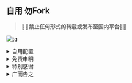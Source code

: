 ## 自用 勿Fork
> **🚨🚨禁止任何形式的转载或发布至国内平台🚨🚨**

[![tg](https://img.shields.io/badge/Telegram-LᴜᴄʏCʜᴀɴɴᴇʟ-blue)](https://t.me/QVQ_Channel)

   
<details>
  <summary>自用配置</summary>

### Clash

<a href="https://github.com/clash-verge-rev/clash-verge-rev">
<img src="https://github.com/clash-verge-rev/clash-verge-rev/raw/main/src/assets/image/logo.png"  width="110" height="110"></a>

#### Clash Premium 内核

* [CFW 配置](https://github.com/Repcz/Tool/raw/X/Clash/Premium/CFW.yaml)
* [CFW 预处理配置](https://github.com/Repcz/Tool/raw/X/Clash/Premium/CFW_parser.yaml)
* [订阅转换配置 | 流媒体自动配置](https://github.com/Repcz/Tool/raw/X/Clash/Premium/Online_Full_Auto.ini)
* [订阅转换配置 | 流媒体手动配置](https://github.com/Repcz/Tool/raw/X/Clash/Premium/Online_Full_NoAuto.ini)

#### Clash Meta 内核

* [Clash Verge 配置 | 适配1个机场](https://github.com/Repcz/Tool/raw/X/Clash/Meta/ClashVerge.yaml)
* [Clash Verge 配置 | 适配2个机场](https://github.com/Repcz/Tool/raw/X/Clash/Meta/ClashVerge_②.yaml)
* [Clash Verge 配置 | 适配3个机场](https://github.com/Repcz/Tool/raw/X/Clash/Meta/ClashVerge_③.yaml)
* [订阅转换配置 | 流媒体自动配置](https://github.com/Repcz/Tool/raw/X/Clash/Meta/Online_Full_Auto.ini)
* [订阅转换配置 | 流媒体手动配置](https://github.com/Repcz/Tool/raw/X/Clash/Meta/Online_Full_NoAuto.ini)
* [使用方法](clash/doc.md)

#### Clash 规则

* [自用规则库](https://github.com/Repcz/Tool/tree/X/Clash/Rules)

### Egern

<a href="https://apps.apple.com/us/app/egern/id1616105820">
<img src="https://raw.githubusercontent.com/Repcz/Tool/X/Egern/Photo/logo.PNG"  width="110" height="110"></a>


* [自用配置](https://github.com/Repcz/Tool/raw/X/Egern/Egern.yaml)
* [使用方法](egern/doc.md)
* [自用规则库](https://github.com/Repcz/Tool/blob/X/Egern/Rules)
* [blackmatrix7规则库](https://github.com/Repcz/EgernRules)

### Loon

<a href="https://apps.apple.com/app/id1373567447">
<img src="https://raw.githubusercontent.com/Repcz/Tool/X/Loon/Photo/logo.PNG"  width="110" height="110"></a>


* [自用配置](https://github.com/Repcz/Tool/raw/X/Loon/Loon.conf)
* [使用方法](loon/doc.md)
* [自用规则库](https://github.com/Repcz/Tool/blob/X/Loon/Rules)

### QuantumultX

<a href="https://apps.apple.com/app/id1443988620">
<img src="https://raw.githubusercontent.com/Repcz/Tool/X/QuantumultX/Photo/logo.PNG"  width="110" height="110"></a>

* [自用配置](https://github.com/Repcz/Tool/raw/X/QuantumultX/QuantumultX.conf)
* [自用配置 | 进阶](https://github.com/Repcz/Tool/raw/X/QuantumultX/QuantumultX_Pro.conf)
* [自用配置 | tvOS](https://github.com/Repcz/Tool/raw/X/QuantumultX/QuantumultX_tvOS.conf)
* [使用方法](quantumutx/doc.md) | [QuantumutX使用指南](quantumutx/QX-book.md)
* [自用规则库](https://github.com/Repcz/Tool/blob/X/QuantumultX/Rules)

### Shadowrocket

<a href="https://apps.apple.com/app/id932747118">
<img src="https://raw.githubusercontent.com/Repcz/Tool/X/Shadowrocket/Photo/logo.PNG"  width="110" height="110"></a>


* [自用配置](https://github.com/Repcz/Tool/raw/X/Shadowrocket/Shadowrocket.conf)
* [使用方法](shadowrocket/doc.md)
* [自用规则库](https://github.com/Repcz/Tool/blob/X/Shadowrocket/Rules)

### Stash

<a href="https://apps.apple.com/app/id1596063349">
<img src="https://raw.githubusercontent.com/Repcz/Tool/X/Stash/Photo/logo.PNG"  width="110" height="110"></a>


* [自用配置](https://github.com/Repcz/Tool/raw/X/Stash/Stash.yaml)
* [自用配置 | 轻量](https://github.com/Repcz/Tool/raw/X/Stash/Stash_lite.yaml)
* [使用方法](stash/doc.md)
* [自用规则库](https://github.com/Repcz/Tool/blob/X/Stash/Rules)

### Surfboard

<a href="https://github.com/getsurfboard/surfboard/releases/latest">
<img src="https://raw.githubusercontent.com/Repcz/Tool/X/Surfboard/Photo/logo.png"  width="110" height="110"></a>

* [自用配置](https://github.com/Repcz/Tool/raw/X/Surfboard/Surfboard.conf)
* [订阅转换配置 | 自动配置](https://github.com/Repcz/Tool/raw/X/Surfboard/Online_Full_Auto.ini)
* [订阅转换配置 | 手动配置](https://github.com/Repcz/Tool/raw/X/Surfboard/Online_Full_NoAuto.ini)
* [使用方法](surfboard/doc.md)


### Surge

<a href="https://apps.apple.com/app/id1442620678">
<img src="https://raw.githubusercontent.com/Repcz/Tool/X/Surge/Photo/logo.PNG"  width="110" height="110"></a>


* [自用配置](https://github.com/Repcz/Tool/raw/X/Surge/Surge.conf)
* [使用方法](surge/doc.md)
* [自用规则库](https://github.com/Repcz/Tool/blob/X/Surge/Rules)


</details>

<details>
  <summary>免责申明</summary>
   


* 本项目涉及的脚本仅用于资源共享和学习研究，不能保证其合法性，准确性，完整性和有效性，请根据情况自行判断.

* 间接使用该项目的任何用户，包括但不限于建立VPS或在某些行为违反国家/地区法律或相关法规的情况下进行传播, 本项目对于由此引起的任何隐私泄漏或其他后果概不负责.

* 请勿将本项目的任何内容用于商业或非法目的，否则后果自负.

* 如果任何单位或个人认为该项目的脚本可能涉嫌侵犯其权利，则应及时通知并提供身份证明，所有权证明，我们将在收到认证文件后删除相关脚本.

* 对任何脚本问题概不负责，包括但不限于由任何脚本错误导致的任何损失或损害.

* 您必须在下载后的24小时内从计算机或手机中完全删除以上内容.

* 任何以任何方式查看此项目的人或直接或间接使用该项目的使用者都应仔细阅读此声明。保留随时更改或补充此免责声明的权利。一旦使用并复制了该项目的任何文件，则视为您已接受此免责声明.

</details>


<details>
  <summary>特别感谢</summary>
  

排名不分先后,如有遗漏请提醒补充：

- [@ACL4SSR](https://github.com/ACL4SSR/ACL4SSR)
- [@Anti-AD](https://github.com/privacy-protection-tools/anti-AD)
- [@App2smile](https://github.com/app2smile/rules)
- [@Blackmatrix7](https://github.com/blackmatrix7/ios_rule_script)
- [@Chavyleung](https://github.com/chavyleung)
- [@Coldvvater](https://github.com/Coldvvater)
- [@ConnersHua](https://github.com/ConnersHua/RuleGo/tree/master)
- [@chengkongyiban](https://github.com/chengkongyiban)
- [@deezertidal](https://github.com/deezertidal)
- [@ddgksf2013](https://github.com/ddgksf2013/)
- [@DivineEngine](https://github.com/DivineEngine)
- [@GetSomeCats](https://github.com/getsomecat)
- [@Hackl0us](https://github.com/Hackl0us)
- [@iKeLee](https://gitlab.com/lodepuly/vpn_tool)
- [@id77](https://github.com/id77)
- [@I-am-R-E](https://github.com/I-am-R-E)
- [@Jard1n](https://github.com/Jard1n)
- [@Keywos](https://github.com/Keywos)
- [@KOP-XIAO](https://github.com/KOP-XIAO)
- [@Koolson](https://github.com/Koolson)
- [@limbopro](https://github.com/limbopro/Adblock4limbo)
- [@Loyalsoldier](https://github.com/Loyalsoldier)
- [@Maasea](https://github.com/Maasea/)
- [@Masaiki](https://github.com/Masaiki/GeoIP2-CN)
- [@missuo](https://github.com/missuo/ASN-China)
- [@MisakaFxxk](https://github.com/MisakaFxxk/MisakaF_Subconverter)
- [@NobyDa](https://github.com/NobyDa)
- [@Orz-3](https://github.com/Orz-3)
- [@Peng-YM](https://github.com/Peng-YM)
- [@Qure](https://github.com/Koolson/Qure)
- [@RuCu6](https://github.com/RuCu6/QuanX)
- [@ScriptHub](https://github.com/Script-Hub-Org/Script-Hub)
- [@Semporia](https://github.com/Semporia)
- [@soffchen](https://github.com/soffchen/GeoIP2-CN)
- [@tindy2013](https://github.com/tindy2013)
- [@VirgilClyne](https://github.com/VirgilClyne)
- [@zqzess](https://github.com/zqzess/rule_for_quantumultX)
- [@zZPiglet](https://github.com/zZPiglet/Task/tree/master)
- [@ZenmoFeiShi](https://github.com/ZenmoFeiShi)
- [不良林](https://bulianglin.com/)

 </details>

<details>
  <summary>广而告之</summary>

- [Flower CLoud](https://flowercloud.net/aff.php?aff=5145)
  - 流媒体解锁 | 冷门国家
  - IEPL 专线 SS & Trojan 节点
  - 实验性 0.2x 倍率节点
  - [每月优惠](https://t.me/flower_cloud/288)
  - 套餐如下：

  <img src="https://raw.githubusercontent.com/Repcz/Tool/X/docs/aff/FlowerCloud.png"  width="900"></a>

- [Academy City Airport](https://www.aca.best/#/register?code=J9Vf5lbX)
  - 流媒体解锁 | 冷门国家 | 家宽节点
  - 公网中转 SS 节点
  - 0.2x 倍率节点 | Emby 0.01x倍率节点 | 3x 家宽节点
  - 送 MisakaF 合作 Emby
  - 套餐如下：

  <img src="https://raw.githubusercontent.com/Repcz/Tool/X/docs/aff/ACA.png"  width="900"></a>

- [私房菜](https://cos.cat/ui/#/register?code=pwP8wJIq)
  - 流媒体解锁 | 冷门国家
  - 公网中转 SS 节点 | 优化直连 VLess、Hysteria2 节点 | IPLC 专线 SS 节点
  - 直连低倍率节点 | 低倍率 卢森堡 下载节点 | 高倍率专线
  - 送 卷毛鼠 合作 Emby
  - 套餐如下：

  <img src="https://raw.githubusercontent.com/Repcz/Tool/X/docs/aff/SFC.PNG"  width="900"></a>

- [XQC Retard](https://www.xqc.best/#/register?code=zwB37FuC)
  - [Academy City Airport](https://www.aca.best/#/register?code=J9Vf5lbX) 家的公益机场
  - Vless  Reality xtls-rprx-vision 协议
  - 目前 0 元购
  - 支持 Shadowrocket、V2ray/Xray、sing-box、mihomo(Clash Meta)

 </details>
